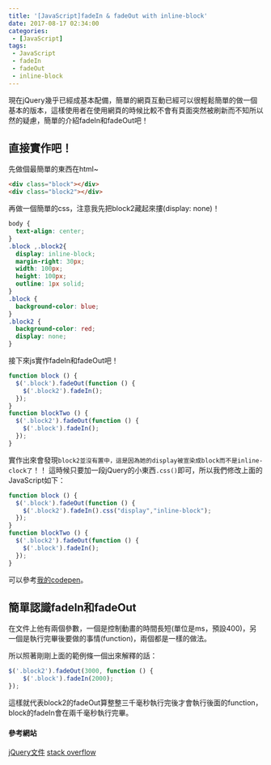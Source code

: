 ```yaml
---
title: '[JavaScript]fadeIn & fadeOut with inline-block'
date: 2017-08-17 02:34:00
categories:
 - [JavaScript]
tags:
 - JavaScript
 - fadeIn
 - fadeOut
 - inline-block
---
```

現在jQuery幾乎已經成基本配備，簡單的網頁互動已經可以很輕鬆簡單的做一個基本的版本，這樣使用者在使用網頁的時候比較不會有頁面突然被刷新而不知所以然的疑慮，簡單的介紹fadeIn和fadeOut吧！

## 直接實作吧！
先做個最簡單的東西在html~
``` html
<div class="block"></div>
<div class="block2"></div>
```
再做一個簡單的css，注意我先把block2藏起來摟(display: none)！
``` css
body {
  text-align: center;
}
.block ,.block2{
  display: inline-block;
  margin-right: 30px;
  width: 100px;
  height: 100px;
  outline: 1px solid;
}
.block {
  background-color: blue;
}
.block2 {
  background-color: red;
  display: none;
}
```
接下來js實作fadeIn和fadeOut吧！
``` javascript
function block () {
  $('.block').fadeOut(function () {
    $('.block2').fadeIn();
  });
}
function blockTwo () {
  $('.block2').fadeOut(function () {
    $('.block').fadeIn();
  });
}
```
實作出來會發現`block2並沒有置中，這是因為她的display被宣染成block而不是inline-clock了`！！
這時候只要加一段jQuery的小東西`.css()`即可，所以我們修改上面的JavaScript如下：
``` javascript
function block () {
  $('.block').fadeOut(function () {
    $('.block2').fadeIn().css("display","inline-block");
  });
}
function blockTwo () {
  $('.block2').fadeOut(function () {
    $('.block').fadeIn();
  });
}
```
可以參考[我的codepen](https://codepen.io/KurtHsu/pen/bwdZkX?editors=1111)。

## 簡單認識fadeIn和fadeOut
在文件上他有兩個參數，一個是控制動畫的時間長短(單位是ms，預設400)，另一個是執行完畢後要做的事情(function)，兩個都是一樣的做法。

所以照著剛剛上面的範例條一個出來解釋的話：
``` javascript
$('.block2').fadeOut(3000, function () {
    $('.block').fadeIn(2000);
});
```
這樣就代表block2的fadeOut算整整三千毫秒執行完後才會執行後面的function，block的fadeIn會在兩千毫秒執行完畢。

#### 參考網站
[jQuery文件](http://api.jquery.com/fadein/)
[stack overflow](https://stackoverflow.com/questions/1091322/how-to-fade-to-display-inline-block)
